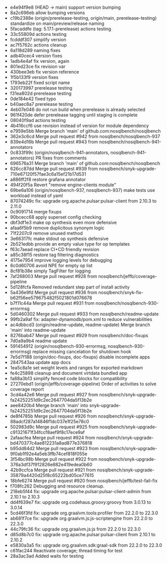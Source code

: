 - e4e94f9e8 (HEAD -> main) support version bumping
- 8a2c696eb allow bumping versions
- c19b2388e (origin/prerelease-testing, origin/main, prerelease-testing) standardize on main/preview/release naming
- 5facaddfe (tag: 5.17.1-prerelease) actions testing
- 33c55809d actions testing
- fcdddf307 simplify version
- ac7f5762c actions cleanup
- 6a118d289 naming fixes
- adb40cec4 version fixes
- 1adb4e4af fix version, again
- 801ed23ce fix revision var
- 430bee3eb fix version reference
- 1f5b133f9 version fixes
- 1793eb22f fixed script name
- 320173997 prerelease testing
- f31ea802d prerelease testing
- 0de184e42 fixed typo
- b40aec8a7 prerelease testing
- 4eb07e046 do not run build when prerelease is already selected
- 961f420de defer prerelease tagging until staging is complete
- 08040f9ad actions testing
- 4b416ccf6 use revision instead of version for module dependency
- e7959e5bb Merge branch 'main' of github.com:nosqlbench/nosqlbench
- 362e3c6cd Merge pull request #942 from nosqlbench/nosqlbench-937
- 839e4d16b Merge pull request #943 from nosqlbench/nosqlbench-941-annotators
- 0c833f99c (origin/nosqlbench-941-annotators, nosqlbench-941-annotators) PR fixes from comments
- 696576a31 Merge branch 'main' of github.com:nosqlbench/nosqlbench
- 626cc87dd Merge pull request #939 from nosqlbench/snyk-upgrade-710e67120f57fae3c6a15ef21b17d531
- a886ff2f8 restore grafana annotator
- 494f20f5a Revert "remove engine-clients module"
- 69be6a106 (origin/nosqlbench-937, nosqlbench-937) make tests use workload instead of yaml
- 87074249c fix: upgrade org.apache.pulsar:pulsar-client from 2.10.3 to 2.11.0
- 0c9091714 merge fixups
- 90bcecc68 apply superset config checking
- dbf3df1e3 make op synthesis even more defensive
- afaa6f5b9 remove duplicitous synonym logic
- 71f2207c9 remove unused method
- 3e66317fc make stdout op synthesis defensive
- 2b521edbb provide an empty value type for op templates
- f63c7aead replace CI+CD friendly revision
- a85c38f15 restore tag filtering diagnostics
- 4175e7954 improve logging levels for debugging
- 6c0d60706 avoid NPE for empty op list
- 8cf81b38e simply TagFilter for logging
- 7af268003 Merge pull request #928 from nosqlbench/jeffb/coverage-pipeline
- 5d128fcfa Removed redundant step part of install activity
- 5a436e9fd Merge pull request #936 from nosqlbench/snyk-fix-b62f56ee579675482f5021801d076678
- b7f11c44a Merge pull request #931 from nosqlbench/nosqlbench-930-errormsg
- 5d0460302 Merge pull request #933 from nosqlbench/readme-update
- 99fb2a9af fix: adapter-dynamodb/pom.xml to reduce vulnerabilities
- ac4dbbcd3 (origin/readme-update, readme-update) Merge branch 'main' into readme-update
- 8276bab47 Merge pull request #929 from nosqlbench/doc-fixups
- 7d0a9a9b4 readme update
- 591454912 (origin/nosqlbench-930-errormsg, nosqlbench-930-errormsg) replace missing cancelation for shutdown hook
- 7e5d7f188 (origin/doc-fixups, doc-fixups) disable incomplete apps
- 2847543aa update app docs
- 1ea5c8a1e set weight levels and ranges for exported markdown
- fe4c25898 cleanup and document virtdata bundled app
- fa88a3b13 simplify fenced code blocks for compatibility
- 27270ebd1 (origin/jeffb/coverage-pipeline) Order of activities to solve coverage report
- 3cd4a42e6 Merge pull request #927 from nosqlbench/snyk-upgrade-fa24252251d9c2ec2647704da5f13b2e
- aee8420b4 Merge branch 'main' into snyk-upgrade-fa24252251d9c2ec2647704da5f13b2e
- de8f4785b Merge pull request #926 from nosqlbench/snyk-upgrade-88adcf287a14846f1dc037e1f25e78c0
- 502983d9c Merge pull request #925 from nosqlbench/snyk-upgrade-c91321671f34fccf8aef9f8c17ece9af
- 2afaacfea Merge pull request #924 from nosqlbench/snyk-upgrade-bd470377c4ae812231a8ad877e376818
- b95dd84d2 Merge pull request #923 from nosqlbench/snyk-upgrade-9f0ab1f92e4a5eb3ffb74cef818f055e
- 3f54bc98b Merge pull request #922 from nosqlbench/snyk-upgrade-376a3df37f912826e882e419edea0b60
- 42b9ccfca Merge pull request #921 from nosqlbench/snyk-upgrade-35879a4420d25f8c65222bd05ce77615
- 18bfe6274 Merge pull request #920 from nosqlbench/jeffb/test-fail-fix
- f708fc262 Debugging and resource cleanup.
- 218eb5f44 fix: upgrade org.apache.pulsar:pulsar-client-admin from 2.10.1 to 2.10.3
- dd4f639e7 fix: upgrade org.codehaus.groovy:groovy from 3.0.13 to 3.0.14
- 5cd46f3fd fix: upgrade org.graalvm.tools:profiler from 22.2.0 to 22.3.0
- ab681f7ce fix: upgrade org.graalvm.js:js-scriptengine from 22.2.0 to 22.3.0
- 44c79fc36 fix: upgrade org.graalvm.js:js from 22.2.0 to 22.3.0
- d85d8b7c0 fix: upgrade org.apache.pulsar:pulsar-client from 2.10.1 to 2.10.2
- e5830a3a5 fix: upgrade org.graalvm.sdk:graal-sdk from 22.2.0 to 22.3.0
- c61fac244 Reactivate coverage; thread timing for test
- 28a3ac3ad Added waits for testing
